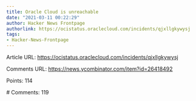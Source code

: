 ```yaml
---
title: Oracle Cloud is unreachable
date: "2021-03-11 00:22:29"
author: Hacker News Frontpage
authorlink: https://ocistatus.oraclecloud.com/incidents/qjxllgkywysj
tags:
- Hacker-News-Frontpage
---
```


<p>Article URL: <a href="https://ocistatus.oraclecloud.com/incidents/qjxllgkywysj">https://ocistatus.oraclecloud.com/incidents/qjxllgkywysj</a></p>
<p>Comments URL: <a href="https://news.ycombinator.com/item?id=26418492">https://news.ycombinator.com/item?id=26418492</a></p>
<p>Points: 114</p>
<p># Comments: 119</p>
